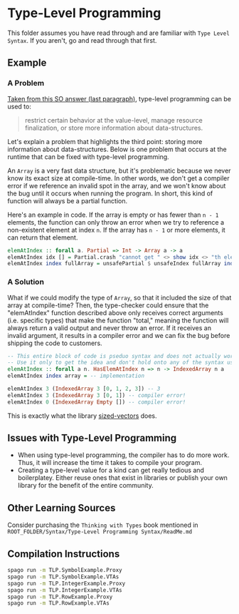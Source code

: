 # Type-Level Programming

This folder assumes you have read through and are familiar with `Type Level Syntax`. If you aren't, go and read through that first.

## Example

### A Problem

[Taken from this SO answer (last paragraph)](https://stackoverflow.com/a/24481747), type-level programming can be used to:
> restrict certain behavior at the value-level, manage resource finalization, or store more information about data-structures.

Let's explain a problem that highlights the third point: storing more information about data-structures. Below is one problem that occurs at the runtime that can be fixed with type-level programming.

An `Array` is a very fast data structure, but it's problematic because we never know its exact size at compile-time. In other words, we don't get a compiler error if we reference an invalid spot in the array, and we won't know about the bug until it occurs when running the program. In short, this kind of function will always be a partial function.

Here's an example in code. If the array is empty or has fewer than `n - 1` elements, the function can only throw an error when we try to reference a non-existent element at index `n`. If the array has `n - 1` or more elements, it can return that element.
```haskell
elemAtIndex :: forall a. Partial => Int -> Array a -> a
elemAtIndex idx [] = Partial.crash "cannot get " <> show idx <> "th element of an empty array"
elemAtIndex index fullArray = unsafePartial $ unsafeIndex fullArray index
```

### A Solution

What if we could modify the type of `Array`, so that it included the size of that array at compile-time? Then, the type-checker could ensure that the "elemAtIndex" function described above only receives correct arguments (i.e. specific types) that make the function "total," meaning the function will always return a valid output and never throw an error. If it receives an invalid argument, it results in a compiler error and we can fix the bug before shipping the code to customers.

```haskell
-- This entire block of code is pseduo syntax and does not actually work!
-- Use it only to get the idea and don't hold onto any of the syntax used here.
elemAtIndex :: forall a n. HasElemAtIndex n => n -> IndexedArray n a
elemAtIndex index array = -- implementation

elemAtIndex 3 (IndexedArray 3 [0, 1, 2, 3]) -- 3
elemAtIndex 3 (IndexedArray 3 [0, 1]) -- compiler error!
elemAtIndex 0 (IndexedArray Empty []) -- compiler error!
```

This is exactly what the library [sized-vectors](https://pursuit.purescript.org/packages/purescript-sized-vectors/3.1.0/docs/Data.Vec#t:Vec) does.

## Issues with Type-Level Programming

- When using type-level programming, the compiler has to do more work. Thus, it will increase the time it takes to compile your program.
- Creating a type-level value for a kind can get really tedious and boilerplatey. Either reuse ones that exist in libraries or publish your own library for the benefit of the entire community.

## Other Learning Sources

Consider purchasing the `Thinking with Types` book mentioned in `ROOT_FOLDER/Syntax/Type-Level Programming Syntax/ReadMe.md`

## Compilation Instructions

```bash
spago run -m TLP.SymbolExample.Proxy
spago run -m TLP.SymbolExample.VTAs
spago run -m TLP.IntegerExample.Proxy
spago run -m TLP.IntegerExample.VTAs
spago run -m TLP.RowExample.Proxy
spago run -m TLP.RowExample.VTAs
```

